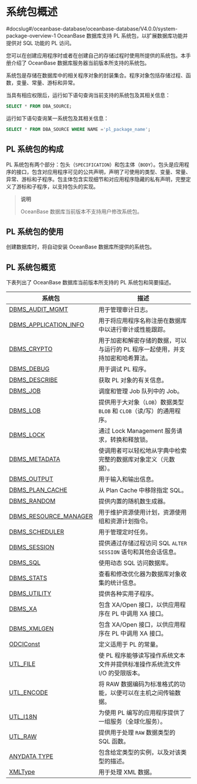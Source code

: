 系统包概述 
==========================
#docslug#/oceanbase-database/oceanbase-database/V4.0.0/system-package-overview-1
OceanBase 数据库支持 PL 系统包，以扩展数据库功能并提供对 SQL 功能的 PL 访问。

您可以在创建应用程序时或者在创建自己的存储过程时使用所提供的系统包。本手册介绍了 OceanBase 数据库服务器当前版本所支持的系统包。

系统包是存储在数据库中的相关程序对象的封装集合。程序对象包括存储过程、函数，变量、常量、游标和异常。

当具有相应权限后，运行如下语句查询当前支持的系统包及其相关信息：

```sql
SELECT * FROM DBA_SOURCE;
```



运行如下语句查询某一系统包及其相关信息：

```sql
SELECT * FROM DBA_SOURCE WHERE NAME ='pl_package_name';
```



PL 系统包的构成 
------------------

PL 系统包有两个部分：包头（`SPECIFICATION`）和包主体（`BODY`）。包头是应用程序的接口，包含对应用程序可见的公共声明，声明了可使用的类型、变量、常量、异常、游标和子程序。包主体包含实现细节和对应用程序隐藏的私有声明，完整定义了游标和子程序，以支持包头的实现。 

>**说明**
>
>OceanBase 数据库当前版本不支持用户修改系统包。

PL 系统包的使用 
------------------

创建数据库时，将自动安装 OceanBase 数据库所提供的系统包。 

PL 系统包概览 
-----------------------------

下表列出了 OceanBase 数据库当前版本所支持的 PL 系统包和简要描述。


|                                 系统包                                  |                      描述                       |
|----------------------------------------------------------------------|-----------------------------------------------|
| [DBMS_AUDIT_MGMT](2.DBMS_AUDIT_MGMT/1.dbms_audit_mgmt-overview.md)       | 用于管理审计日志。                                     |
| [DBMS_APPLICATION_INFO](t2194835.md#topic-2194835) | 用于将应用程序名称注册在数据库中以进行审计或性能跟踪。                   |
| [DBMS_CRYPTO](4.DBMS_CRYPTO/1.dbms_crypto-overview.md)           | 用于加密和解密存储的数据，可以与运行的 PL 程序一起使用，并支持加密和哈希算法。     |
| [DBMS_DEBUG](5.DBMS_DEBUG/1.dbms_debug-overview.md)            | 用于调试 PL 程序。                                   |
| [DBMS_DESCRIBE](6.DBMS_DESCRIBE/1.dbms_describe-overview.md)         | 获取 PL 对象的有关信息。                                |
| [DBMS_JOB](7.DBMS_JOB/1.dbms_job-overview.md)              | 调度和管理 Job 队列中的 Job。                           |
| [DBMS_LOB](8.DBMS_LOB/1.dbms_lob-overview.md)              | 提供用于大对象（`LOB`）数据类型 `BLOB` 和 `CLOB`（读/写）的通用程序。 |
| [DBMS_LOCK](9.DBMS_LOCK/1.dbms_lock-overview.md)             | 通过 Lock Management 服务请求，转换和释放锁。               |
| [DBMS_METADATA](10.DBMS_METADATA/1.dbms_metadata-overview.md)         | 使调用者可以轻松地从字典中检索完整的数据库对象定义（元数据）。               |
| [DBMS_OUTPUT](11.DBMS_OUTPUT/1.dbms_output-overview.md)           | 用于输入和输出信息。                                    |
| [DBMS_PLAN_CACHE](12.DBMS_PLAN_CACHE/1.dbms_plan_cache-overview.md)       | 从 Plan Cache 中移除指定 SQL。                       |
| [DBMS_RANDOM](13.DBMS_RANDOM/1.dbms_random-overview.md)           | 提供内置的随机数生成器。                                  |
| [DBMS_RESOURCE_MANAGER](14.DBMS_RESOURCE_MANAGER/1.dbms_resource_manager-overview.md)| 用于维护资源使用计划，资源使用组和资源计划指令。|
| [DBMS_SCHEDULER](1.dbms_scheduler-overview.md)|用于管理定时任务。|
| [DBMS_SESSION](16.DBMS_SESSION/1.overview-3.md)          | 提供通过存储过程访问 SQL `ALTER SESSION` 语句和其他会话信息。     |
| [DBMS_SQL](17.DBMS_SQL/1.dbms_sql-overview-1.md)              | 使用动态 SQL 访问数据库。                               |
| [DBMS_STATS](18.DBMS_STATS/1.dbms_stats-overview.md)            | 查看和修改优化器为数据库对象收集的统计信息。                        |
| [DBMS_UTILITY](19.DBMS_UTILITY/1.dbms_utility-overview.md)   | 提供各种实用子程序。|
| [DBMS_XA](20.DBMS_XA/1.dbms_xa-overview-1.md)               | 包含 XA/Open 接口，以供应用程序在 PL 中调用 XA 接口。           |
| [DBMS_XMLGEN](21.DBMS_XMLGEN/1.dbms_xmlgen-system-package-overview.md)| 包含 XA/Open 接口，以供应用程序在 PL 中调用 XA 接口。    |
| [ODCIConst](22.ODCICONST/1.odciconst-overview.md)             | 定义适用于 PL 的常量。                                 |
| [UTL_FILE](23.UTL_FILE/1.utl_file-overview.md)              | 使 PL 程序能够读写操作系统文本文件并提供标准操作系统流文件 I/O 的受限版本。    |
| [UTL_ENCODE](24.UTL_ENCODE/1.utl_encode-overview.md)            | 将 RAW 数据编码为标准格式的功能，以便可以在主机之间传输数据。             |
| [UTL_I18N](25.UTL_I18N/1.utl_i18n-overview.md)              | 为使用 PL 编写的应用程序提供了一组服务（全球化服务）。                 |
| [UTL_RAW](26.UTL_RAW/1.utl_raw-overview.md)               | 提供用于处理 `RAW` 数据类型的 SQL 函数。                    |
| [ANYDATA TYPE](27.anydata-type/1.anydata-type-overview.md)| 包含给定类型的实例，以及对该类型的描述。|
| [XMLType](27.XMLType/1.xmltype-overview.md)| 用于处理 XML 数据。 |
